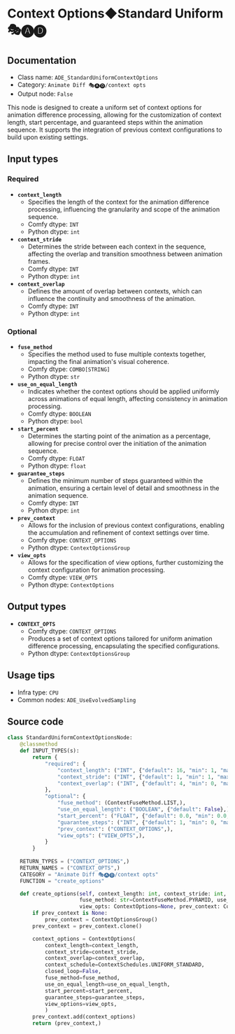 # Context Options◆Standard Uniform 🎭🅐🅓
## Documentation
- Class name: `ADE_StandardUniformContextOptions`
- Category: `Animate Diff 🎭🅐🅓/context opts`
- Output node: `False`

This node is designed to create a uniform set of context options for animation difference processing, allowing for the customization of context length, start percentage, and guaranteed steps within the animation sequence. It supports the integration of previous context configurations to build upon existing settings.
## Input types
### Required
- **`context_length`**
    - Specifies the length of the context for the animation difference processing, influencing the granularity and scope of the animation sequence.
    - Comfy dtype: `INT`
    - Python dtype: `int`
- **`context_stride`**
    - Determines the stride between each context in the sequence, affecting the overlap and transition smoothness between animation frames.
    - Comfy dtype: `INT`
    - Python dtype: `int`
- **`context_overlap`**
    - Defines the amount of overlap between contexts, which can influence the continuity and smoothness of the animation.
    - Comfy dtype: `INT`
    - Python dtype: `int`
### Optional
- **`fuse_method`**
    - Specifies the method used to fuse multiple contexts together, impacting the final animation's visual coherence.
    - Comfy dtype: `COMBO[STRING]`
    - Python dtype: `str`
- **`use_on_equal_length`**
    - Indicates whether the context options should be applied uniformly across animations of equal length, affecting consistency in animation processing.
    - Comfy dtype: `BOOLEAN`
    - Python dtype: `bool`
- **`start_percent`**
    - Determines the starting point of the animation as a percentage, allowing for precise control over the initiation of the animation sequence.
    - Comfy dtype: `FLOAT`
    - Python dtype: `float`
- **`guarantee_steps`**
    - Defines the minimum number of steps guaranteed within the animation, ensuring a certain level of detail and smoothness in the animation sequence.
    - Comfy dtype: `INT`
    - Python dtype: `int`
- **`prev_context`**
    - Allows for the inclusion of previous context configurations, enabling the accumulation and refinement of context settings over time.
    - Comfy dtype: `CONTEXT_OPTIONS`
    - Python dtype: `ContextOptionsGroup`
- **`view_opts`**
    - Allows for the specification of view options, further customizing the context configuration for animation processing.
    - Comfy dtype: `VIEW_OPTS`
    - Python dtype: `ContextOptions`
## Output types
- **`CONTEXT_OPTS`**
    - Comfy dtype: `CONTEXT_OPTIONS`
    - Produces a set of context options tailored for uniform animation difference processing, encapsulating the specified configurations.
    - Python dtype: `ContextOptionsGroup`
## Usage tips
- Infra type: `CPU`
- Common nodes: `ADE_UseEvolvedSampling`


## Source code
```python
class StandardUniformContextOptionsNode:
    @classmethod
    def INPUT_TYPES(s):
        return {
            "required": {
                "context_length": ("INT", {"default": 16, "min": 1, "max": LENGTH_MAX}),
                "context_stride": ("INT", {"default": 1, "min": 1, "max": STRIDE_MAX}),
                "context_overlap": ("INT", {"default": 4, "min": 0, "max": OVERLAP_MAX}),
            },
            "optional": {
                "fuse_method": (ContextFuseMethod.LIST,),
                "use_on_equal_length": ("BOOLEAN", {"default": False},),
                "start_percent": ("FLOAT", {"default": 0.0, "min": 0.0, "max": 1.0, "step": 0.001}),
                "guarantee_steps": ("INT", {"default": 1, "min": 0, "max": BIGMAX}),
                "prev_context": ("CONTEXT_OPTIONS",),
                "view_opts": ("VIEW_OPTS",),
            }
        }
    
    RETURN_TYPES = ("CONTEXT_OPTIONS",)
    RETURN_NAMES = ("CONTEXT_OPTS",)
    CATEGORY = "Animate Diff 🎭🅐🅓/context opts"
    FUNCTION = "create_options"

    def create_options(self, context_length: int, context_stride: int, context_overlap: int,
                       fuse_method: str=ContextFuseMethod.PYRAMID, use_on_equal_length=False, start_percent: float=0.0, guarantee_steps: int=1,
                       view_opts: ContextOptions=None, prev_context: ContextOptionsGroup=None):
        if prev_context is None:
            prev_context = ContextOptionsGroup()
        prev_context = prev_context.clone()

        context_options = ContextOptions(
            context_length=context_length,
            context_stride=context_stride,
            context_overlap=context_overlap,
            context_schedule=ContextSchedules.UNIFORM_STANDARD,
            closed_loop=False,
            fuse_method=fuse_method,
            use_on_equal_length=use_on_equal_length,
            start_percent=start_percent,
            guarantee_steps=guarantee_steps,
            view_options=view_opts,
            )
        prev_context.add(context_options)
        return (prev_context,)

```
